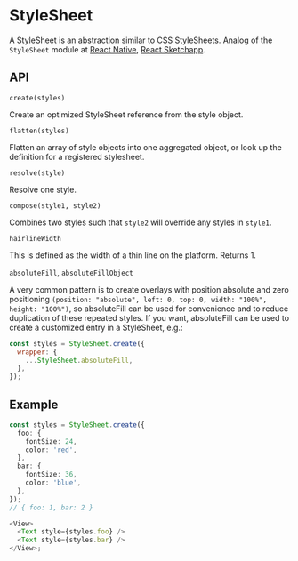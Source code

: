 # StyleSheet

A StyleSheet is an abstraction similar to CSS StyleSheets.
Analog of the `StyleSheet` module at [React Native](https://facebook.github.io/react-native/docs/stylesheet), 
[React Sketchapp](http://airbnb.io/react-sketchapp/docs/API.html#stylesheet).

## API

`create(styles)`

Create an optimized StyleSheet reference from the style object.

`flatten(styles)`

Flatten an array of style objects into one aggregated object, or look up the definition for a registered stylesheet.

`resolve(style)`

Resolve one style.

`compose(style1, style2)`

Combines two styles such that `style2` will override any styles in `style1`.

`hairlineWidth`

This is defined as the width of a thin line on the platform. Returns 1.

`absoluteFill`, `absoluteFillObject`

A very common pattern is to create overlays with position absolute and 
zero positioning `(position: "absolute", left: 0, top: 0, width: "100%", height: "100%")`,
so absoluteFill can be used for convenience and to reduce duplication of these repeated styles.
If you want, absoluteFill can be used to create a customized entry in a StyleSheet, e.g.:

```javascript
const styles = StyleSheet.create({
  wrapper: {
    ...StyleSheet.absoluteFill,
  },
});
```

## Example

```typescript
const styles = StyleSheet.create({
  foo: {
    fontSize: 24,
    color: 'red',
  },
  bar: {
    fontSize: 36,
    color: 'blue',
  },
});
// { foo: 1, bar: 2 }

<View>
  <Text style={styles.foo} />
  <Text style={styles.bar} />
</View>;
```
